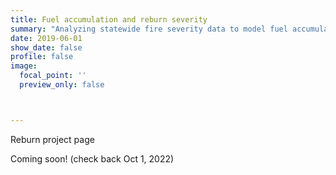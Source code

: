 ```yaml
---
title: Fuel accumulation and reburn severity
summary: "Analyzing statewide fire severity data to model fuel accumulation rates and predict fire seveirty in reburns"
date: 2019-06-01
show_date: false
profile: false
image:
  focal_point: ''
  preview_only: false



---
```


Reburn project page

<!--more-->

Coming soon! (check back Oct 1, 2022)